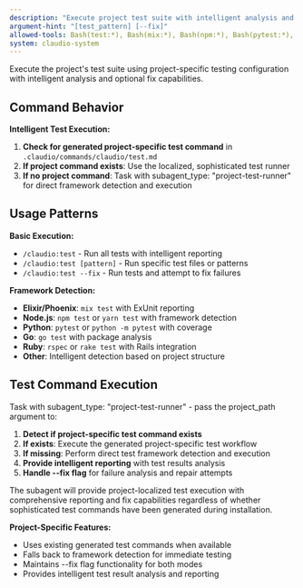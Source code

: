 ```yaml
---
description: "Execute project test suite with intelligent analysis and optional fixes"
argument-hint: "[test_pattern] [--fix]"
allowed-tools: Bash(test:*), Bash(mix:*), Bash(npm:*), Bash(pytest:*), Bash(go:*)
system: claudio-system
---
```


Execute the project's test suite using project-specific testing configuration with intelligent analysis and optional fix capabilities.

## Command Behavior

**Intelligent Test Execution:**
1. **Check for generated project-specific test command** in `.claudio/commands/claudio/test.md`
2. **If project command exists**: Use the localized, sophisticated test runner
3. **If no project command**: Task with subagent_type: "project-test-runner" for direct framework detection and execution

## Usage Patterns

**Basic Execution:**
- `/claudio:test` - Run all tests with intelligent reporting
- `/claudio:test [pattern]` - Run specific test files or patterns
- `/claudio:test --fix` - Run tests and attempt to fix failures

**Framework Detection:**
- **Elixir/Phoenix**: `mix test` with ExUnit reporting
- **Node.js**: `npm test` or `yarn test` with framework detection
- **Python**: `pytest` or `python -m pytest` with coverage
- **Go**: `go test` with package analysis
- **Ruby**: `rspec` or `rake test` with Rails integration
- **Other**: Intelligent detection based on project structure

## Test Command Execution

Task with subagent_type: "project-test-runner" - pass the project_path argument to:

1. **Detect if project-specific test command exists**
2. **If exists**: Execute the generated project-specific test workflow
3. **If missing**: Perform direct test framework detection and execution
4. **Provide intelligent reporting** with test results analysis
5. **Handle --fix flag** for failure analysis and repair attempts

The subagent will provide project-localized test execution with comprehensive reporting and fix capabilities regardless of whether sophisticated test commands have been generated during installation.

**Project-Specific Features:**
- Uses existing generated test commands when available
- Falls back to framework detection for immediate testing
- Maintains --fix flag functionality for both modes
- Provides intelligent test result analysis and reporting